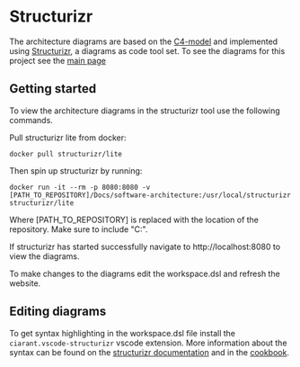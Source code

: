 # Structurizr

The architecture diagrams are based on the [C4-model](https://c4model.com/) and implemented using [Structurizr](https://structurizr.com/), a diagrams as code tool set. To see the diagrams for this project see the [main page](./epos-software-architecture.md)

## Getting started

To view the architecture diagrams in the structurizr tool use the following commands.

Pull structurizr lite from docker:
```
docker pull structurizr/lite
```
Then spin up structurizr by running:
```
docker run -it --rm -p 8080:8080 -v [PATH_TO_REPOSITORY]/Docs/software-architecture:/usr/local/structurizr structurizr/lite
```
Where [PATH_TO_REPOSITORY] is replaced with the location of the repository. Make sure to include "C:".

If structurizr has started successfully navigate to http://localhost:8080 to view the diagrams.

To make changes to the diagrams edit the workspace.dsl and refresh the website.

## Editing diagrams

To get syntax highlighting in the workspace.dsl file install the `ciarant.vscode-structurizr` vscode extension. More information about the syntax can be found on the [structurizr documentation](https://structurizr.com/help) and in the [cookbook](https://github.com/structurizr/dsl/tree/master/docs/cookbook).

